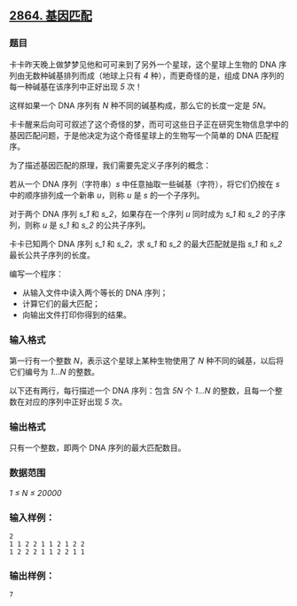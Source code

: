 ## [2864. 基因匹配](https://www.acwing.com/problem/content/2867/)

### 题目

卡卡昨天晚上做梦梦见他和可可来到了另外一个星球，这个星球上生物的 DNA 序列由无数种碱基排列而成（地球上只有 *4* 种），而更奇怪的是，组成 DNA 序列的每一种碱基在该序列中正好出现 *5* 次！

这样如果一个 DNA 序列有 *N* 种不同的碱基构成，那么它的长度一定是 *5N*。

卡卡醒来后向可可叙述了这个奇怪的梦，而可可这些日子正在研究生物信息学中的基因匹配问题，于是他决定为这个奇怪星球上的生物写一个简单的 DNA 匹配程序。

为了描述基因匹配的原理，我们需要先定义子序列的概念：

若从一个 DNA 序列（字符串）*s* 中任意抽取一些碱基（字符），将它们仍按在 *s* 中的顺序排列成一个新串 *u*，则称 *u* 是 *s* 的一个子序列。

对于两个 DNA 序列 *s_1* 和 *s_2*，如果存在一个序列 *u* 同时成为 *s_1* 和 *s_2* 的子序列，则称 *u* 是 *s_1* 和 *s_2* 的公共子序列。

卡卡已知两个 DNA 序列 *s_1* 和 *s_2*，求 *s_1* 和 *s_2* 的最大匹配就是指 *s_1* 和 *s_2* 最长公共子序列的长度。

编写一个程序：

- 从输入文件中读入两个等长的 DNA 序列；
- 计算它们的最大匹配；
- 向输出文件打印你得到的结果。

### 输入格式

第一行有一个整数 *N*，表示这个星球上某种生物使用了 *N* 种不同的碱基，以后将它们编号为 *1…N* 的整数。

以下还有两行，每行描述一个 DNA 序列：包含 *5N* 个 *1…N* 的整数，且每一个整数在对应的序列中正好出现 *5* 次。

### 输出格式

只有一个整数，即两个 DNA 序列的最大匹配数目。

### 数据范围

*1 ≤ N ≤ 20000*

### 输入样例：

```
2
1 1 2 2 1 1 2 1 2 2
1 2 2 2 1 1 2 2 1 1
```

### 输出样例：

```
7
```

